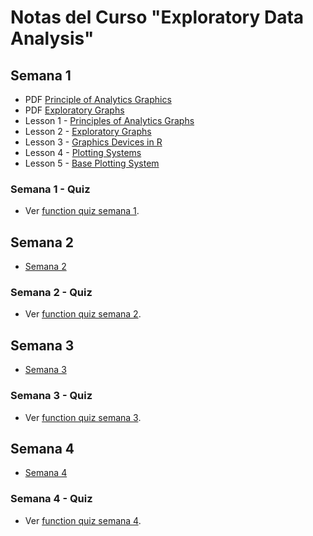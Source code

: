 # Notas del Curso "Exploratory Data Analysis"

## Semana 1

- PDF [Principle of Analytics Graphics](semana1/lesson1-1-Principles.pdf)
- PDF [Exploratory Graphs](semana1/lesson1-2-exploratoryGraphs1.pdf)
- Lesson 1 - [Principles of Analytics Graphs](semana1/semana1.md#lesson-1---principles-of-analytics-graphs)
- Lesson 2 - [Exploratory Graphs](semana1/semana1.md#lesson-2---exploratory-graphs)
- Lesson 3 - [Graphics Devices in R](semana1/semana1.md#lesson-3---graphics-devices-in-r)
- Lesson 4 - [Plotting Systems](semana1/semana1.md#lesson-4---plotting-systems)
- Lesson 5 - [Base Plotting System](semana1/semana1.md#lesson-5---base-plotting-system)

### Semana 1 - Quiz
- Ver [function quiz semana 1](semana1/semana1-quiz.R).

## Semana 2

- [Semana 2](semana2.md)

### Semana 2 - Quiz
- Ver [function quiz semana 2](semana2/semana2-quiz.R).

## Semana 3

- [Semana 3](semana3.md)

### Semana 3 - Quiz
- Ver [function quiz semana 3](semana3/semana3-quiz.R).

## Semana 4

- [Semana 4](semana4.md)

### Semana 4 - Quiz
- Ver [function quiz semana 4](semana4/semana4-quiz.R).
